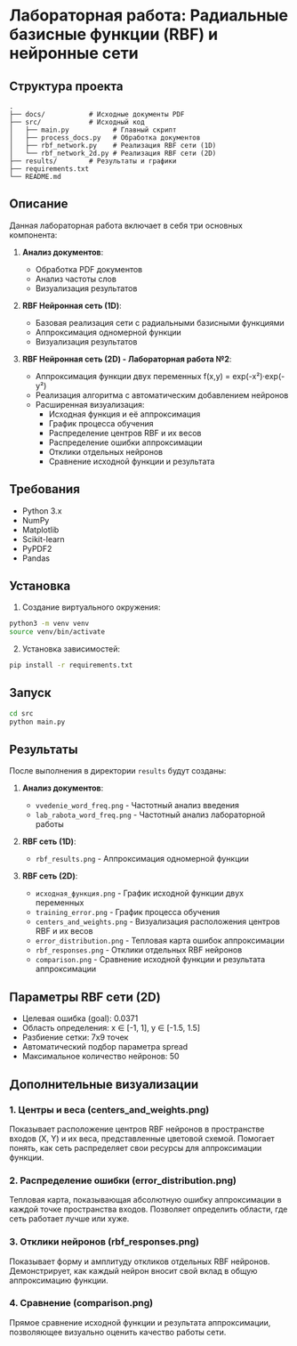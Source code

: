 # Лабораторная работа: Радиальные базисные функции (RBF) и нейронные сети

## Структура проекта
```
.
├── docs/           # Исходные документы PDF
├── src/            # Исходный код
│   ├── main.py           # Главный скрипт
│   ├── process_docs.py   # Обработка документов
│   ├── rbf_network.py    # Реализация RBF сети (1D)
│   └── rbf_network_2d.py # Реализация RBF сети (2D)
├── results/        # Результаты и графики
├── requirements.txt
└── README.md
```

## Описание
Данная лабораторная работа включает в себя три основных компонента:

1. **Анализ документов**:
   - Обработка PDF документов
   - Анализ частоты слов
   - Визуализация результатов

2. **RBF Нейронная сеть (1D)**:
   - Базовая реализация сети с радиальными базисными функциями
   - Аппроксимация одномерной функции
   - Визуализация результатов

3. **RBF Нейронная сеть (2D) - Лабораторная работа №2**:
   - Аппроксимация функции двух переменных f(x,y) = exp(-x²)·exp(-y²)
   - Реализация алгоритма с автоматическим добавлением нейронов
   - Расширенная визуализация:
     - Исходная функция и её аппроксимация
     - График процесса обучения
     - Распределение центров RBF и их весов
     - Распределение ошибки аппроксимации
     - Отклики отдельных нейронов
     - Сравнение исходной функции и результата

## Требования
- Python 3.x
- NumPy
- Matplotlib
- Scikit-learn
- PyPDF2
- Pandas

## Установка
1. Создание виртуального окружения:
```bash
python3 -m venv venv
source venv/bin/activate
```

2. Установка зависимостей:
```bash
pip install -r requirements.txt
```

## Запуск
```bash
cd src
python main.py
```

## Результаты
После выполнения в директории `results` будут созданы:

1. **Анализ документов**:
   - `vvedenie_word_freq.png` - Частотный анализ введения
   - `lab_rabota_word_freq.png` - Частотный анализ лабораторной работы

2. **RBF сеть (1D)**:
   - `rbf_results.png` - Аппроксимация одномерной функции

3. **RBF сеть (2D)**:
   - `исходная_функция.png` - График исходной функции двух переменных
   - `training_error.png` - График процесса обучения
   - `centers_and_weights.png` - Визуализация расположения центров RBF и их весов
   - `error_distribution.png` - Тепловая карта ошибок аппроксимации
   - `rbf_responses.png` - Отклики отдельных RBF нейронов
   - `comparison.png` - Сравнение исходной функции и результата аппроксимации

## Параметры RBF сети (2D)
- Целевая ошибка (goal): 0.0371
- Область определения: x ∈ [-1, 1], y ∈ [-1.5, 1.5]
- Разбиение сетки: 7x9 точек
- Автоматический подбор параметра spread
- Максимальное количество нейронов: 50

## Дополнительные визуализации

### 1. Центры и веса (centers_and_weights.png)
Показывает расположение центров RBF нейронов в пространстве входов (X, Y) и их веса, 
представленные цветовой схемой. Помогает понять, как сеть распределяет свои ресурсы 
для аппроксимации функции.

### 2. Распределение ошибки (error_distribution.png)
Тепловая карта, показывающая абсолютную ошибку аппроксимации в каждой точке пространства 
входов. Позволяет определить области, где сеть работает лучше или хуже.

### 3. Отклики нейронов (rbf_responses.png)
Показывает форму и амплитуду откликов отдельных RBF нейронов. Демонстрирует, как каждый 
нейрон вносит свой вклад в общую аппроксимацию функции.

### 4. Сравнение (comparison.png)
Прямое сравнение исходной функции и результата аппроксимации, позволяющее визуально 
оценить качество работы сети.
